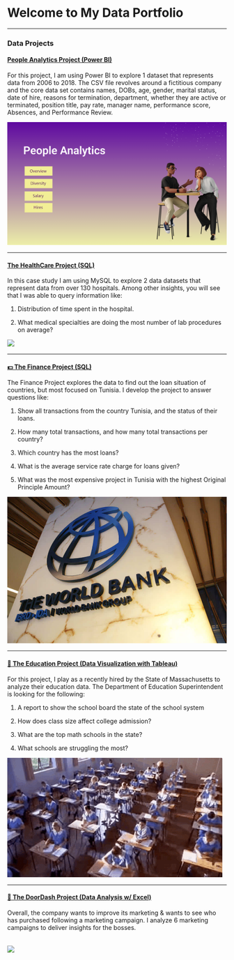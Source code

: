 # Welcome to My Data Portfolio 
---
### Data Projects


#### [People Analytics Project (Power BI)]([https://www.linkedin.com/pulse/sql-exploratory-data-analyses-healthcare-yohana-gambarini/](https://www.linkedin.com/pulse/people-analytics-yohana-gambarini%3FtrackingId=nm1uIoN7RU6TMCG2YYw8yQ%253D%253D/?trackingId=nm1uIoN7RU6TMCG2YYw8yQ%3D%3D))

For this project, I am using Power BI to explore 1 dataset that represents data from 2006 to 2018. 
The CSV file revolves around a fictitious company and the core data set contains names, DOBs, age, gender, marital status, date of hire, reasons for termination, department, whether they are active or terminated, position title, pay rate, manager name, performance score, Absences, and Performance Review.


[<img src="images/Screenshot 2023-10-17 165841.png?raw=true"/>](https://www.linkedin.com/pulse/tunisia-needs-more-money-yohana-gambarini/)


---

#### [The HealthCare Project (SQL)](https://www.linkedin.com/pulse/sql-exploratory-data-analyses-healthcare-yohana-gambarini/)

In this case study I am using MySQL to explore 2 data datasets that represent data from over 130 hospitals. Among other insights, you will see that I was able to query information like:

1. Distribution of time spent in the hospital.
   
2. What medical specialties are doing the most number of lab procedures on average? 


[<img src="images/giphy.gif?raw=true"/>](https://www.linkedin.com/pulse/sql-exploratory-data-analyses-healthcare-yohana-gambarini/)

---
 
#### [💵 The Finance Project (SQL)](https://www.linkedin.com/pulse/tunisia-needs-more-money-yohana-gambarini/)

The Finance Project explores the data to find out the loan situation of countries, but most focused on Tunisia.
I develop the project to answer questions like:

1. Show all transactions from the country Tunisia, and the status of their loans.
   
2. How many total transactions, and how many total transactions per country?
   
3. Which country has the most loans?
   
4. What is the average service rate charge for loans given?
   
5. What was the most expensive project in Tunisia with the highest Original Principle Amount?

[<img src="images/The-World-Bank.jpg?raw=true"/>](https://www.linkedin.com/pulse/tunisia-needs-more-money-yohana-gambarini/)

---
 
#### [🏫 The Education Project (Data Visualization with Tableau)](https://www.linkedin.com/pulse/does-class-size-matter-yohana-gambarini/)

For this project, I play as a recently hired by the State of Massachusetts to analyze their education data. The Department of Education Superintendent is looking for the following:

1. A report to show the school board the state of the school system 

2. How does class size affect college admission?

3. What are the top math schools in the state?

4. What schools are struggling the most?

[<img src="images/Students class GIF.gif?raw=true"/>](https://www.linkedin.com/pulse/does-class-size-matter-yohana-gambarini/)

---
 
#### [🍔 The DoorDash Project (Data Analysis w/ Excel)](https://www.linkedin.com/pulse/doordash-marketing-analyses-case-suspicious-customer-yohana-gambarini/)

Overall, the company wants to improve its marketing & wants to see who has purchased following a marketing campaign. 
I analyze 6 marketing campaigns to deliver insights for the bosses.

[<img src="images/1671479534257.gif?raw=true"/>](https://www.linkedin.com/pulse/doordash-marketing-analyses-case-suspicious-customer-yohana-gambarini/)
---

